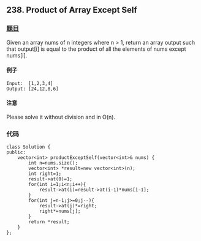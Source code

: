 ## 238. Product of Array Except Self
### [题目](https://leetcode.com/problems/product-of-array-except-self/description/)
Given an array nums of n integers where n > 1,  return an array output such that output[i] is equal to the product of all the elements of nums except nums[i].
#### 例子
```
Input:  [1,2,3,4]
Output: [24,12,8,6]
```
#### 注意
Please solve it without division and in O(n).

### 代码
```
class Solution {
public:
    vector<int> productExceptSelf(vector<int>& nums) {
        int n=nums.size();
        vector<int> *result=new vector<int>(n);
        int right=1;
        result->at(0)=1;
        for(int i=1;i<n;i++){
            result->at(i)=result->at(i-1)*nums[i-1];
        }
        for(int j=n-1;j>=0;j--){
            result->at(j)*=right;
            right*=nums[j];
        }
        return *result;
    }
};
```